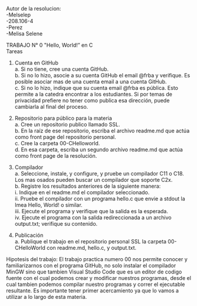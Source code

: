 Autor de la resolucion:  
-Melselep  
-208.106-4  
-Perez  
-Melisa Selene  

TRABAJO N° 0 "Hello, World!” en C  
Tareas
1. Cuenta en GitHub  
  a. Si no tiene, cree una cuenta GitHub.  
  b. Si no lo hizo, asocie a su cuenta GitHub el email @frba y verifique. Es posible asociar mas de una cuenta email a una cuenta GitHub.  
  c. Si no lo hizo, indique que su cuenta email @frba es pública. Esto permite a la catedra encontrar a los estudiantes. Si por temas de privacidad prefiere no tener          como publica esa dirección, puede cambiarla al final del proceso.  
  
2. Repositorio para público para la materia  
  a. Cree un repositorio publico llamado SSL.  
  b. En la raíz de ese repositorio, escriba el archivo readme.md que actúa como front page del repositorio personal.  
  c. Cree la carpeta 00-CHelloworld.  
  d. En esa carpeta, escriba un segundo archivo readme.md que actúa como front page de la resolución.  
  
3. Compilador  
  a. Seleccione, instale, y configure, y pruebe un compilador C11 o C18. Los mas osados pueden buscar un compilador que soporte C2x.  
  b. Registre los resultados anteriores de la siguiente manera:  
      i. Indique en el readme.md el compilador seleccionado.  
      ii. Pruebe el compilador con un programa hello.c que envie a stdout la lmea Hello, World! o similar.  
      iii. Ejecute el programa y verifique que la salida es la esperada.  
      iv. Ejecute el programa con la salida redireccionada a un archivo output.txt; verifique su contenido.  
    
4. Publicación  
  a. Publique el trabajo en el repositorio personal SSL la carpeta 00- CHelloWorld con readme.md, hello.c, y output.txt.  

Hipotesis del trabajo: El trabajo practica numero 00 nos permite conocer y familiarizarnos con el programa GitHub, no solo instalar el compilador MinGW sino que tambien Visual Studio Code que es un editor de codigo fuente con el cual podemos crear y modificar nuestros programas, desde el cual tambien podemos compilar nuestro programas y correr el ejecutable resultante. Es importante tener primer acercamiento ya que lo vamos a utilizar a lo largo de esta materia. 
